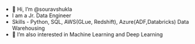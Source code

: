 - 👋 Hi, I’m @souravshukla
- I am a Jr. Data Engineer
- Skills -
       Python,
       SQL,
       AWS(GLue, Redshift),
       Azure(ADF,Databricks)
       Data Warehousing
- 👀 I’m also interested in Machine Learning and Deep Learning

<!---
souravshukla/souravshukla is a ✨ special ✨ repository because its `README.md` (this file) appears on your GitHub profile.
You can click the Preview link to take a look at your changes.
--->
